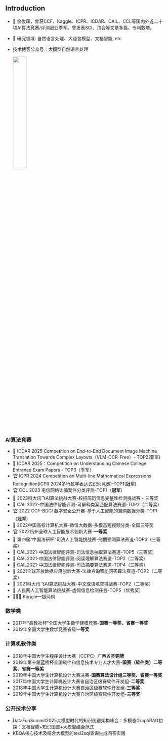 ## Introduction
- 👋 余俊晖，曾获CCF、Kaggle、ICPR、ICDAR、CAIL、CCL等国内外近二十项AI算法竞赛/评测冠亚季军。曾发表SCI、顶会等文章多篇、专利数项。
- 💞️ 研究领域: 自然语言处理、大语言模型、文档智能, etc
- 技术博客公众号：大模型自然语言处理
  
  <img src="we.png" width="30%" height="auto">

### AI算法竞赛
- 🥈 ICDAR 2025 Competition on End-to-End Document Image Machine Translation Towards Complex Layouts（VLM-OCR-Free）- TOP2(亚军)
- 🥉 ICDAR 2025：Competition on Understanding Chinese College Entrance Exam Papers - TOP3（季军）
- 🏆 ICPR 2024 Competition on Multi-line Mathematical Expressions Recognition(ICPR 2024多行数学表达式识别竞赛)-TOP1(**冠军**) 
- 🏆 CCL 2023 电信网络诈骗案件分类评测-TOP1（**冠军**） 
- 🥉 2023科大讯飞AI算法挑战大赛-校招简历信息完整性检测挑战赛 - 三等奖
- 🥈 CAIL2022-中国法律智能评测-可解释类案匹配算法赛道-TOP2（二等奖）
- 🏆 2022 CCF-BDCI 数字安全公开赛-基于人工智能的漏洞数据分类-TOP1（**冠军**）
- 🥉 2022中国高校计算机大赛-微信大数据-多模态短视频分类-全国三等奖
- 🏆 2022杭州全球人工智能技术创新大赛-**一等奖**
- 🥉 第四届“中国法研杯”司法人工智能挑战赛-刑期预测算法赛道-TOP3（三等奖）
- 🥉 CAIL2021-中国法律智能评测-司法信息抽取算法赛道-TOP5（三等奖）
- 🥈 CAIL2021-中国法律智能评测-阅读理解算法赛道-TOP2（二等奖）
- 🥉 CAIL2021-中国法律智能评测-司法摘要算法赛道-TOP4（三等奖）
- 🥈 2021全球开放数据应用创新大赛-法律咨询智能问答算法赛道-TOP2（二等奖）
- 🥈 2021科大讯飞AI算法挑战大赛-中文成语填空挑战赛-TOP2（二等奖）
- 🥉 人民网人工智能算法挑战赛-虚假信息检测任务-TOP5（优秀奖） 
- 🥈🥉🥉 Kaggle一银两铜



### 数学类
- 2017年“高教社杯”全国大学生数学建模竞赛-**国赛一等奖、省赛一等奖**
- 2019年全国大学生数学竞赛省级**一等奖**

### 计算机软件类
- 2018年中国大学生程序设计大赛（CCPC）广西省赛**铜牌**
- 2019年第十届蓝桥杯全国软件和信息技术专业人才大赛-**国赛（软件类）二等奖、省赛一等奖**
- 2019年中国大学生计算机设计大赛决赛-**国赛算法设计组三等奖、省赛一等奖**
- 2017年中国大学生计算机设计大赛省自治区级赛软件开发组-**二等奖**
- 2018年中国大学生计算机设计大赛自治区级赛软件开发组-**三等奖**
- 2019年中国大学生计算机设计大赛自治区级赛软件开发组-**三等奖**

### 公开技术分享
- DataFunSummit2025大模型时代的知识图谱架构峰会：多模态GraphRAG初探：文档智能+知识图谱+大模型结合范式
- KBQA核心技术及结合大模型的texl2sql查询生成问答实践

